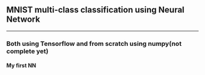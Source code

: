 ## MNIST multi-class classification using Neural Network
<hr>

### Both using Tensorflow and from scratch using numpy(not complete yet)
#### My first NN